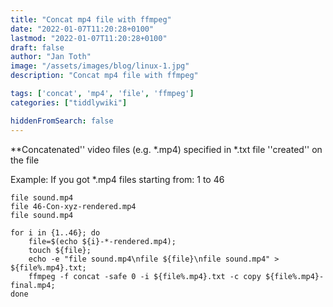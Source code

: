 ```yaml
---
title: "Concat mp4 file with ffmpeg"
date: "2022-01-07T11:20:28+0100"
lastmod: "2022-01-07T11:20:28+0100"
draft: false
author: "Jan Toth"
image: "/assets/images/blog/linux-1.jpg"
description: "Concat mp4 file with ffmpeg"

tags: ['concat', 'mp4', 'file', 'ffmpeg']
categories: ["tiddlywiki"]

hiddenFromSearch: false
---
```


**Concatenated'' video files (e.g. *.mp4) specified in *.txt file ''created'' on the file

Example: If you got *.mp4 files starting from: 1 to 46


```
file sound.mp4
file 46-Con-xyz-rendered.mp4
file sound.mp4
```


```
for i in {1..46}; do
    file=$(echo ${i}-*-rendered.mp4);
    touch ${file};
    echo -e "file sound.mp4\nfile ${file}\nfile sound.mp4" > ${file%.mp4}.txt;
    ffmpeg -f concat -safe 0 -i ${file%.mp4}.txt -c copy ${file%.mp4}-final.mp4;
done
```
